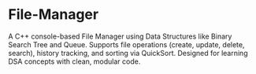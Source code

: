 # File-Manager
A C++ console-based File Manager using Data Structures like Binary Search Tree and Queue. Supports file operations (create, update, delete, search), history tracking, and sorting via QuickSort. Designed for learning DSA concepts with clean, modular code.
